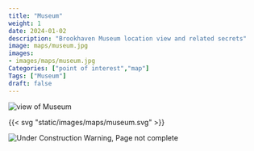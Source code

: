 ```yaml
---
title: "Museum"
weight: 1
date: 2024-01-02
description: "Brookhaven Museum location view and related secrets"
image: maps/museum.jpg
images:
- images/maps/museum.jpg
Categories: ["point of interest","map"]
Tags: ["Museum"]
draft: false
--- 
```



<!-- ![LOC PIC]() -->

![view of Museum](/images/maps/museum.jpg)

{{< svg "static/images/maps/museum.svg" >}}

![Under Construction Warning, Page not complete](/images/under_construction.png)

<!-- <hr style="background-color: #28b44c" size=8>

### CaseBook Items

- [URL](/)

<hr style="background-color: #28b44c" size=8>

### Quests

- [URL](/) -->